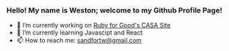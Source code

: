### Hello! My name is Weston; welcome to my Github Profile Page!

- 🔭 I’m currently working on [Ruby for Good's CASA Site](https://github.com/rubyforgood/casa)
- 🌱 I’m currently learning Javascipt and React
- 📫 How to reach me: sandfortw@gmail.com


